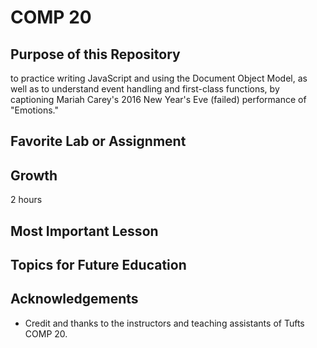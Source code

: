 # COMP 20

## Purpose of this Repository
to practice writing JavaScript and using the Document Object Model, as well as to understand event handling and first-class functions, by captioning Mariah Carey's 2016 New Year's Eve (failed) performance of "Emotions."

## Favorite Lab or Assignment

## Growth
2 hours

## Most Important Lesson

## Topics for Future Education
        
## Acknowledgements
* Credit and thanks to the instructors and teaching assistants of Tufts COMP 20.